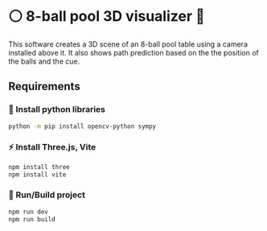 # :white_circle: 8-ball pool 3D visualizer :8ball:

This software creates a 3D scene of an 8-ball pool table using a camera installed above it. It also shows path prediction based on the the position of the balls and the cue.

## Requirements
### :snake: Install python libraries
```bash
python -m pip install opencv-python sympy
```

### :zap: Install Three.js, Vite
```bash
npm install three
npm install vite
```
### :rocket: Run/Build project
```bash
npm run dev
npm run build
```